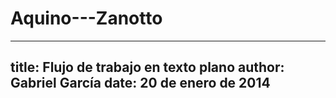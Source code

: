 # Aquino---Zanotto
---
title: Flujo de trabajo en texto plano
author: Gabriel García
date: 20 de enero de 2014
---
